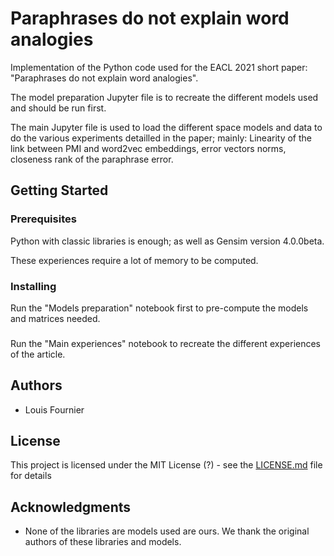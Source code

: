 # Paraphrases do not explain word analogies

Implementation of the Python code used for the EACL 2021 short paper: "Paraphrases do not explain word analogies".

The model preparation Jupyter file is to recreate the different models used and should be run first.

The main Jupyter file is used to load the different space models and data to do the various experiments detailled in the paper; mainly:
Linearity of the link between PMI and word2vec embeddings, error vectors norms, closeness rank of the paraphrase error.


## Getting Started

### Prerequisites

Python with classic libraries is enough; as well as Gensim version 4.0.0beta.

These experiences require a lot of memory to be computed.

### Installing

Run the "Models preparation" notebook first to pre-compute the models and matrices needed.

###

Run the "Main experiences" notebook to recreate the different experiences of the article.

## Authors

* Louis Fournier

## License

This project is licensed under the MIT License (?) - see the [LICENSE.md](LICENSE.md) file for details

## Acknowledgments

* None of the libraries are models used are ours. We thank the original authors of these libraries and models.